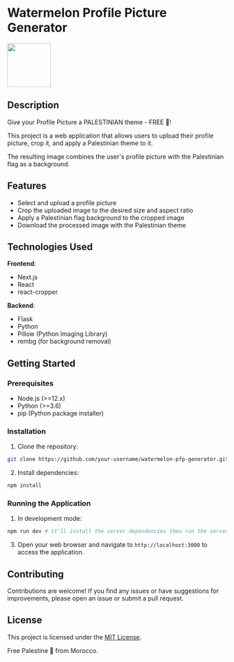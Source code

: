 
# Watermelon Profile Picture Generator

<img width="100" height="100" src="https://flagdownload.com/wp-content/uploads/Flag_of_Palestine_Flat_Round.png" />

## Description

Give your Profile Picture a PALESTINIAN theme - FREE 🍉!

This project is a web application that allows users to upload their profile picture, crop it, and apply a Palestinian theme to it. 

The resulting image combines the user's profile picture with the Palestinian flag as a background.

## Features

- Select and upload a profile picture
- Crop the uploaded image to the desired size and aspect ratio
- Apply a Palestinian flag background to the cropped image
- Download the processed image with the Palestinian theme

## Technologies Used

**Frontend**:
- Next.js
- React
- react-cropper

**Backend**:
- Flask
- Python
- Pillow (Python Imaging Library)
- rembg (for background removal)

## Getting Started

### Prerequisites

- Node.js (>=12.x)
- Python (>=3.6)
- pip (Python package installer)

### Installation

1. Clone the repository:

```bash
git clone https://github.com/your-username/watermelon-pfp-generator.git
```

2. Install dependencies:

```bash
npm install
```

### Running the Application

1. In development mode:

```bash
npm run dev # it'll install the server dependencies then run the server and the front
```

3. Open your web browser and navigate to `http://localhost:3000` to access the application.

## Contributing

Contributions are welcome! If you find any issues or have suggestions for improvements, please open an issue or submit a pull request.

## License

This project is licensed under the [MIT License](LICENSE).

Free Palestine 🍉 from Morocco.
